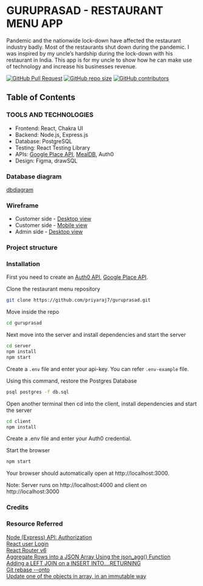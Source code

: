 # GURUPRASAD - RESTAURANT MENU APP

Pandemic and the nationwide lock-down have affected the restaurant industry badly. Most of the restaurants shut down during the pandemic. I was inspired by my uncle’s hardship during the lock-down with his restaurant in India. This app is for my uncle to show how he can make use of technology and increase his businesses revenue.

[![GitHub Pull Request](https://img.shields.io/github/issues-pr-closed/priyaraj7/guruprasad)](https://github.com/priyaraj7/guruprasad/pulls)
[![GitHub repo size](https://img.shields.io/github/repo-size/priyaraj7/guruprasad)](https://github.com/priyaraj7/guruprasad/)
[![GitHub contributors](https://img.shields.io/github/contributors/priyaraj7/guruprasad)](https://github.com/priyaraj7/guruprasad/)

## Table of Contents

### TOOLS AND TECHNOLOGIES

- Frontend: React, Chakra UI
- Backend: Node.js, Express.js
- Database: PostgreSQL
- Testing: React Testing Library
- APIs: [Google Place API](https://developers.google.com/maps/documentation/places/web-service/details), [MealDB](https://www.themealdb.com/api.php), Auth0
- Design: Figma, drawSQL

### Database diagram

[dbdiagram](https://drawsql.app/teams/supriya-1/diagrams/restuarant)

### Wireframe

- Customer side - [Desktop view](https://www.figma.com/proto/cosyASpTYSsTqf9mcC6NeX/ClientSide?node-id=2%3A2&scaling=scale-down&page-id=0%3A1&starting-point-node-id=2%3A2)
- Customer side - [Mobile view](https://www.figma.com/proto/cosyASpTYSsTqf9mcC6NeX/ClientSide?node-id=75%3A3009&scaling=scale-down&page-id=66%3A1860&starting-point-node-id=75%3A3009)
- Admin side - [Desktop view](https://www.figma.com/proto/oBDf4ofFocDR4DiIbe4RVk/Admin?node-id=27%3A242&scaling=scale-down&page-id=0%3A1&starting-point-node-id=27%3A242)

### Project structure

### Installation

First you need to create an [Auth0 API](https://auth0.com/), [Google Place API](https://developers.google.com/maps/documentation/places/web-service/overview).

Clone the restaurant menu repository

```bash
git clone https://github.com/priyaraj7/guruprasad.git
```

Move inside the repo

```bash
cd guruprasad
```

Next move into the server and install dependencies and start the server

```bash
cd server
npm install
npm start
```

Create a `.env` file and enter your api-key. You can refer `.env-example` file.

Using this command, restore the Postgres Database

```bash
psql postgres -f db.sql
```

Open another terminal then cd into the client, install dependencies and start the server

```bash
cd client
npm install
```

Create a .env file and enter your Auth0 credential.

Start the browser

```bash
npm start
```

Your browser should automatically open at http://localhost:3000.

Note:
Server runs on http://localhost:4000 and client on http://localhost:3000

### Credits

### Resource Referred

[Node (Express) API: Authorization](https://auth0.com/docs/quickstart/backend/nodejs/01-authorization)  
[React user Login](https://www.youtube.com/watch?v=pAzqscDx580)  
[React Router v6](https://blog.webdevsimplified.com/2022-07/react-router/)  
[Aggregate Rows into a JSON Array Using the json_agg() Function](http://johnatten.com/2015/04/22/use-postgres-json-type-and-aggregate-functions-to-map-relational-data-to-json/)  
[Adding a LEFT JOIN on a INSERT INTO....RETURNING](https://stackoverflow.com/questions/59232370/adding-a-left-join-on-a-insert-into-returning)  
[Git rebase --onto](https://womanonrails.com/git-rebase-onto)  
[Update one of the objects in array, in an immutable way](https://stackoverflow.com/questions/43792457/update-one-of-the-objects-in-array-in-an-immutable-way)
